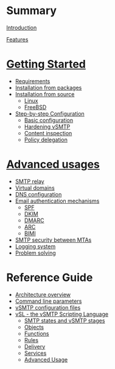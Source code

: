 # Summary

[Introduction](introduction.md)

[Features](features.md)

# [Getting Started](started.md)

- [Requirements](start/requirements.md)
- [Installation from packages]()
- [Installation from source](start/install/source.md)
  - [Linux](start/install/source/linux.md)
  - [FreeBSD](start/install/source/freebsd.md)
- [Step-by-step Configuration](start/configuration/configuration.md)
  - [Basic configuration](start/configuration/basic.md)
  - [Hardening vSMTP](start/configuration/hardening.md)
  - [Content inspection]()
  - [Policy delegation]()

# [Advanced usages]()

- [SMTP relay]()
- [Virtual domains]()
- [DNS configuration](advanced/dns.md)
- [Email authentication mechanisms](advanced/eam.md)
  - [SPF](advanced/eam/spf.md)
  - [DKIM](advanced/eam/dkim.md)
  - [DMARC](advanced/eam/dmarc.md)
  - [ARC](advanced/eam/arc.md)
  - [BIMI](advanced/eam/bimi.md)
- [SMTP security between MTAs](advanced/dane.md)
- [Logging system]()
- [Problem solving]()

# Reference Guide

- [Architecture overview](reference/architecture.md)
- [Command line parameters](reference/command.md)
- [vSMTP configuration files](reference/configfiles.md)
- [vSL - the vSMTP Scripting Language](reference/vSL/vsl.md)
  - [SMTP states and vSMTP stages](reference/vSL/stages.md)
  - [Objects](reference/vSL/objects.md)
  - [Functions](reference/vSL/functions.md)
  - [Rules](reference/vSL/rules.md)
  - [Delivery](reference/vSL/delivery.md)
  - [Services](reference/vSL/services.md)
  - [Advanced Usage](reference/vSL/advanced.md)
